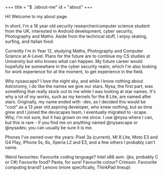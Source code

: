 +++
title = "$ ./about-me"
id = "about"
+++

Hi! Welcome to my about page.

In short, I'm a 16 year old security researcher/computer science student from the UK,
interested in Android development, cyber security, Photography and Maths. Aside from
the technical stuff, I enjoy skating, surfing, and Italian food.

Currently I'm in Year 12, studying Maths, Photography and Computer Science at A-Level.
Plans for the future are to continue my CS studies at University but who knows what can
happen. My future career would hopefully be somewhere in the cyber security realm, which
I'm also looking for work experience for at the moment, to get experience in the field.

Why nysascape? I love the night sky, and while I know nothing about Astronomy, I do
like the names we give our stars. Nysa, the first part, was something that really stuck
out to me while I was looking at star names. It's why a lot of my works, such as my
kernels for the 8 Lite, are named after stars. Originally, my name ended with -dev, as
I decided this would be "cool" as a 13 year old aspiring developer, who knew nothing,
but as time grew and I joined the devscapes team, I eventually migrated to -scape. Why,
I'm not sure, but it has grown on me since. I use @nysa where I can, but this is rare -
if you find me on anything named @nysascape or @nysadev, you can usually be sure it is me.

Phones I've owned over the years: Pixel 3a (current), MI 8 Lite, Moto E3 and G4 Play,
iPhone 5s, 6s, Xperia L2 and E3, and a few others I probably can't name.

Weird favourites:
Favourite coding language? Intel x86 asm. (jks, probably C or C#)
Favourite food? Pasta, for sure!
Favourite colour? Crimson.
Favourite computing brand? Lenovo (more specifically, ThinkPad lineup)

